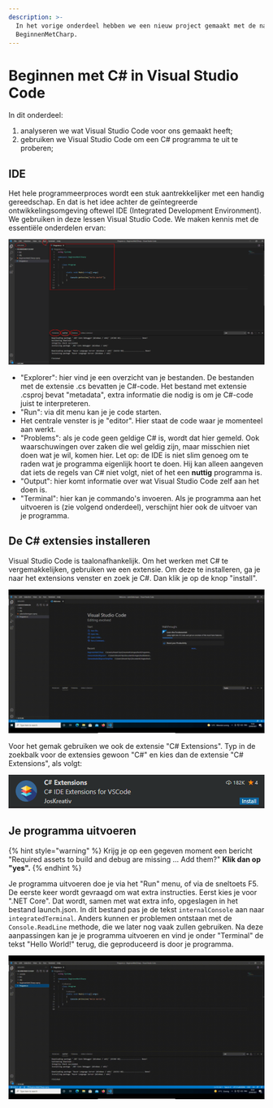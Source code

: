```yaml
---
description: >-
  In het vorige onderdeel hebben we een nieuw project gemaakt met de naam
  BeginnenMetCharp.
---
```


# Beginnen met C\# in Visual Studio Code

In dit onderdeel:

1. analyseren we wat Visual Studio Code voor ons gemaakt heeft;
2. gebruiken we Visual Studio Code om een C\# programma te uit te proberen;

## **IDE**

Het hele programmeerproces wordt een stuk aantrekkelijker met een handig gereedschap. En dat is het idee achter de geïntegreerde ontwikkelingsomgeving oftewel IDE \(Integrated Development Environment\). We gebruiken in deze lessen Visual Studio Code. We maken kennis met de essentiële onderdelen ervan:

![Onderdelen van de IDE](../../.gitbook/assets/screenshot-from-2021-09-20-09-27-12.png)

* "Explorer": hier vind je een overzicht van je bestanden. De bestanden met de extensie .cs bevatten je C\#-code. Het bestand met extensie .csproj bevat "metadata", extra informatie die nodig is om je C\#-code juist te interpreteren.
* "Run": via dit menu kan je je code starten.
* Het centrale venster is je "editor". Hier staat de code waar je momenteel aan werkt.
* "Problems": als je code geen geldige C\# is, wordt dat hier gemeld. Ook waarschuwingen over zaken die wel geldig zijn, maar misschien niet doen wat je wil, komen hier. Let op: de IDE is niet slim genoeg om te raden wat je programma eigenlijk hoort te doen. Hij kan alleen aangeven dat iets de regels van C\# niet volgt, niet of het een **nuttig** programma is.
* "Output": hier komt informatie over wat Visual Studio Code zelf aan het doen is.
* "Terminal": hier kan je commando's invoeren. Als je programma aan het uitvoeren is \(zie volgend onderdeel\), verschijnt hier ook de uitvoer van je programma.

## De C\# extensies installeren

Visual Studio Code is taalonafhankelijk. Om het werken met C\# te vergemakkelijken, gebruiken we een extensie. Om deze te installeren, ga je naar het extensions venster en zoek je C\#. Dan klik je op de knop "install".

![](../../.gitbook/assets/installatie-extensie.gif)

Voor het gemak gebruiken we ook de extensie "C\# Extensions". Typ in de zoekbalk voor de extensies gewoon "C\#" en kies dan de extensie "C\# Extensions", als volgt:

![](../../.gitbook/assets/screenshot-from-2021-09-20-10-32-39.png)

## Je programma uitvoeren

{% hint style="warning" %}
Krijg je op een gegeven moment een bericht "Required assets to build and debug are missing ... Add them?" **Klik dan op "yes".** 
{% endhint %}

Je programma uitvoeren doe je via het "Run" menu, of via de sneltoets F5. De eerste keer wordt gevraagd om wat extra instructies. Eerst kies je voor ".NET Core". Dat wordt, samen met wat extra info, opgeslagen in het bestand launch.json. In dit bestand pas je de tekst `internalConsole` aan naar `integratedTerminal`. Anders kunnen er problemen ontstaan met de `Console.ReadLine` methode, die we later nog vaak zullen gebruiken. Na deze aanpassingen kan je je programma uitvoeren en vind je onder "Terminal" de tekst "Hello World!" terug, die geproduceerd is door je programma.

![De eerste maal een programma uitvoeren.](../../.gitbook/assets/run-project.gif)

## 


